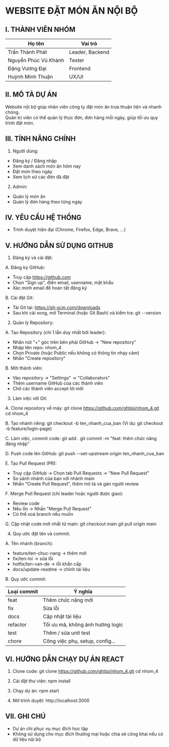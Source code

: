 WEBSITE ĐẶT MÓN ĂN NỘI BỘ
===========================

I. THÀNH VIÊN NHÓM
-------------------
Họ tên                  | Vai trò
------------------------|-----------------------
Trần Thành Phát         | Leader, Backend
Nguyễn Phúc Vũ Khánh    | Tester
Đặng Vương Đại          | Frontend
Huỳnh Minh Thuận        | UX/UI

II. MÔ TẢ DỰ ÁN
----------------
Website nội bộ giúp nhân viên công ty đặt món ăn trưa thuận tiện và nhanh chóng.  
Quản trị viên có thể quản lý thực đơn, đơn hàng mỗi ngày, giúp tối ưu quy trình đặt món.

III. TÍNH NĂNG CHÍNH
----------------------

1. Người dùng:
- Đăng ký / Đăng nhập
- Xem danh sách món ăn hôm nay
- Đặt món theo ngày
- Xem lịch sử các đơn đã đặt

2. Admin:
- Quản lý món ăn
- Quản lý đơn hàng theo từng ngày

IV. YÊU CẦU HỆ THỐNG
----------------------
- Trình duyệt hiện đại (Chrome, Firefox, Edge, Brave, ...)

V. HƯỚNG DẪN SỬ DỤNG GITHUB
-----------------------------

1. Đăng ký và cài đặt:

A. Đăng ký GitHub:
- Truy cập https://github.com
- Chọn "Sign up", điền email, username, mật khẩu
- Xác minh email để hoàn tất đăng ký

B. Cài đặt Git:
- Tải Git tại: https://git-scm.com/downloads
- Sau khi cài xong, mở Terminal (hoặc Git Bash) và kiểm tra:
  git --version

2. Quản lý Repository:

A. Tạo Repository (chỉ 1 lần duy nhất bởi leader):
- Nhấn nút "+" góc trên bên phải GitHub → "New repository"
- Nhập tên repo: nhom_4
- Chọn Private (hoặc Public nếu không có thông tin nhạy cảm)
- Nhấn "Create repository"

B. Mời thành viên:
- Vào repository → "Settings" → "Collaborators"
- Thêm username GitHub của các thành viên
- Chờ các thành viên accept lời mời

3. Làm việc với Git:

A. Clone repository về máy:
  git clone https://github.com/ghtipi/nhom_4.git
  cd nhom_4

B. Tạo nhánh riêng:
  git checkout -b ten_nhanh_cua_ban
  (Ví dụ: git checkout -b feature/login-page)

C. Làm việc, commit code:
  git add .
  git commit -m "feat: thêm chức năng đăng nhập"

D. Push code lên GitHub:
  git push --set-upstream origin ten_nhanh_cua_ban

E. Tạo Pull Request (PR):
- Truy cập GitHub → Chọn tab Pull Requests → "New Pull Request"
- So sánh nhánh của bạn với nhánh main
- Nhấn "Create Pull Request", thêm mô tả và gán người review

F. Merge Pull Request (chỉ leader hoặc người được giao):
- Review code
- Nếu ổn → Nhấn "Merge Pull Request"
- Có thể xoá branch nếu muốn

G. Cập nhật code mới nhất từ main:
  git checkout main
  git pull origin main

4. Quy ước đặt tên và commit:

A. Tên nhánh (branch):
- feature/ten-chuc-nang → thêm mới
- fix/ten-loi → sửa lỗi
- hotfix/ten-van-de → lỗi khẩn cấp
- docs/update-readme → chỉnh tài liệu

B. Quy ước commit:

Loại commit     | Ý nghĩa
----------------|-----------------------------
feat            | Thêm chức năng mới
fix             | Sửa lỗi
docs            | Cập nhật tài liệu
refactor        | Tối ưu mã, không ảnh hưởng logic
test            | Thêm / sửa unit test
chore           | Công việc phụ, setup, config...

VI. HƯỚNG DẪN CHẠY DỰ ÁN REACT
-------------------------------

1. Clone code:
  git clone https://github.com/ghtipi/nhom_4.git
  cd nhom_4

2. Cài đặt thư viện:
  npm install

3. Chạy dự án:
  npm start

4. Mở trình duyệt:
  http://localhost:3000

VII. GHI CHÚ
-------------
- Dự án chỉ phục vụ mục đích học tập
- Không sử dụng cho mục đích thương mại hoặc chia sẻ công khai nếu có dữ liệu nội bộ
